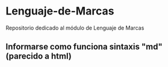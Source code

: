 # Lenguaje-de-Marcas
Repositorio dedicado al módulo de Lenguaje de Marcas
## Informarse como funciona sintaxis "md" (parecido a html)
